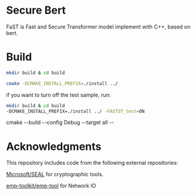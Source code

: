 #  Secure Bert

FaST is Fast and Secure Transformer model implement with C++, based on bert.

# Build
```bash
mkdir build & cd build

cmake -DCMAKE_INSTALL_PREFIX=./install ../
```


if you want to turn off the test sample, run:

```bash
mkdir build & cd build
-DCMAKE_INSTALL_PREFIX=./install ../ -FASTST_test=ON
```

cmake --build  --config Debug --target all --


# Acknowledgments

This repository includes code from the following external repositories:

[Microsoft/SEAL](https://github.com/microsoft/SEAL) for cryptographic tools.

[emp-toolkit/emp-tool](https://github.com/emp-toolkit/emp-tool) for Network IO